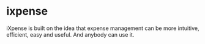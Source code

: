 ixpense
=======

iXpense is built on the idea that expense management can be more intuitive, efficient, easy and useful. And anybody can use it.
